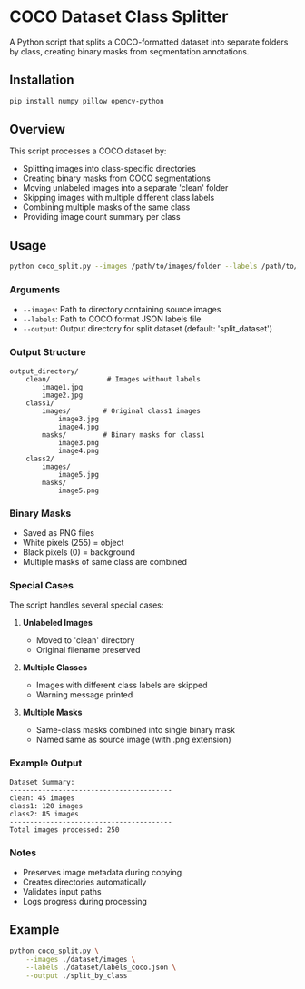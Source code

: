 # COCO Dataset Class Splitter

A Python script that splits a COCO-formatted dataset into separate folders by class, creating binary masks from segmentation annotations.

## Installation

```bash
pip install numpy pillow opencv-python
```

## Overview

This script processes a COCO dataset by:
- Splitting images into class-specific directories
- Creating binary masks from COCO segmentations 
- Moving unlabeled images into a separate 'clean' folder
- Skipping images with multiple different class labels
- Combining multiple masks of the same class
- Providing image count summary per class

## Usage

```bash
python coco_split.py --images /path/to/images/folder --labels /path/to/labels_coco.json [--output /path/to/output]
```

### Arguments
- `--images`: Path to directory containing source images
- `--labels`: Path to COCO format JSON labels file 
- `--output`: Output directory for split dataset (default: 'split_dataset')

### Output Structure
```
output_directory/
    clean/              # Images without labels
        image1.jpg
        image2.jpg
    class1/
        images/        # Original class1 images
            image3.jpg
            image4.jpg
        masks/         # Binary masks for class1
            image3.png
            image4.png
    class2/
        images/
            image5.jpg
        masks/
            image5.png
```

### Binary Masks
- Saved as PNG files
- White pixels (255) = object
- Black pixels (0) = background
- Multiple masks of same class are combined

### Special Cases

The script handles several special cases:

1. **Unlabeled Images**
   - Moved to 'clean' directory
   - Original filename preserved

2. **Multiple Classes**
   - Images with different class labels are skipped
   - Warning message printed

3. **Multiple Masks**
   - Same-class masks combined into single binary mask
   - Named same as source image (with .png extension)

### Example Output

```
Dataset Summary:
----------------------------------------
clean: 45 images
class1: 120 images
class2: 85 images
----------------------------------------
Total images processed: 250
```

### Notes
- Preserves image metadata during copying
- Creates directories automatically
- Validates input paths
- Logs progress during processing

## Example

```bash
python coco_split.py \
    --images ./dataset/images \
    --labels ./dataset/labels_coco.json \
    --output ./split_by_class
```

